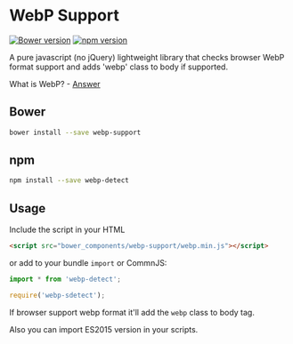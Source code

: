 WebP Support
==============

[![Bower version](https://badge.fury.io/bo/webp-support.svg)](https://badge.fury.io/bo/webp-support)
[![npm version](https://badge.fury.io/js/webp-detect.svg)](https://badge.fury.io/js/webp-detect)

A pure javascript (no jQuery) lightweight library that checks browser WebP format support and adds 'webp' class to body if supported.

What is WebP? - [Answer](https://developers.google.com/speed/webp/)

## Bower

  ```bash
  bower install --save webp-support
  ```

## npm

  ```bash
  npm install --save webp-detect
  ```

## Usage

Include the script in your HTML

  ```html
  <script src="bower_components/webp-support/webp.min.js"></script>
  ```

  or add to your bundle `import` or CommnJS:

  ```js
  import * from 'webp-detect';

  require('webp-sdetect');
  ```

If browser support webp format it'll add the `webp` class to body tag.

Also you can import ES2015 version in your scripts.
